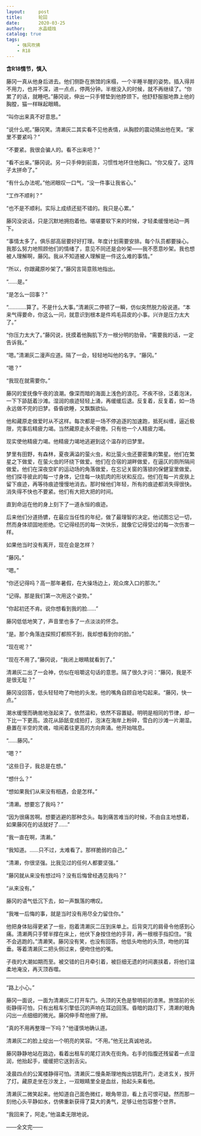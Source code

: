 ```yaml
---
layout:     post
title:      轮回
date:       2020-03-25
author:     水晶蜡烛
catalog: true
tags:
    - 强风吹拂
    - R18
---
```





**含R18情节，慎入**







藤冈一真从他身后进去。他们侧卧在旅馆的床榻，一个半睡半醒的姿势。插入得并不用力，也并不深，进一点点，停两分钟。半根没入的时候，就不再继续了。“你累了的话，就睡吧。”藤冈说，伸出一只手臂垫到他脖颈下。他舒舒服服地靠上他的胸膛，猫一样眯起眼睛。

“叫你出来真不好意思。”

“说什么呢。”藤冈笑。清濑灰二其实看不见他表情，从胸腔的震动猜出他在笑。“家里不要紧吗？”

“不要紧。我很会骗人的。看不出来吧？”

“看不出来。”藤冈说。另一只手伸到前面，习惯性地环住他胸口。“你又瘦了。这阵子太拼命了。”

“有什么办法呢。”他闭眼叹一口气，“没一件事让我省心。”

“工作不顺利？”

“也不是不顺利。实际上成绩还挺不错的。我只是心累。”

藤冈没说话，只是沉默地拥抱着他。堪堪要软下来的时候，才轻柔缓慢地动一两下。

“事情太多了。俱乐部高层要好好打理。年度计划需要安排。每个队员都要操心。我那么努力地照顾他们的情绪了，意见不同还是会吵架——我不愿意吵架。我也想被人理解啊，藤冈。我从不知道被人理解是一件这么难的事情。”

“所以，你跟藏原吵架了。”藤冈言简意赅地指出。

“……是。”

“是怎么一回事？”

“…………算了。不是什么大事。”清濑灰二停顿了一瞬，仿似突然脱力般说道。“本来气得要命，你这么一问，就意识到根本是件鸡毛蒜皮的小事。兴许是压力太大了。”

“你压力太大了。”藤冈说，抚摸着他胸肌下方一根分明的肋骨。“需要我的话，一定告诉我。”

“嗯。”清濑灰二漫声应道。隔了一会，轻轻地叫他的名字。“藤冈。”

“嗯？”

“我现在就需要你。”



藤冈的爱抚像午夜的浪潮。像深而暗的海面上浅色的浪花。不疾不徐，泛着泡沫，一下下舔舐着沙滩。湿润的痕迹轻轻上涌，再缓缓后退。反复着，反复着，如一场永远做不完的旧梦。昏昏欲睡，又飘飘欲仙。

他和藏原走做爱时从不这样。每次都是一场不停追逐的加速跑，抵死纠缠，逼近极限，完事后精疲力竭。当然藏原走永不疲倦。只有他一个人精疲力竭。

现实使他精疲力竭。他精疲力竭地逃避到这个温存的旧梦里。

梦里有田野，有森林，夏夜满溢的萤火虫，和比萤火虫还要密集的繁星。他们在繁星之下做爱，在萤火虫的环绕下做爱。他们在合宿的湖畔做爱，在逼仄的厕所隔间做爱。他们在深夜空旷的运动场的角落做爱，在忘记关窗的落锁的保健室里做爱。他们探寻彼此的每一寸身体，记住每一块肌肉的形状和反应。他们在每一片皮肤上留下痕迹，再等待痕迹慢慢地消去。那时候他们年轻，所有的痕迹都消失得很快。消失得不快也不要紧。他们有大把大把的时间。

直到命运在他的身上刻下了一道永恒的痕迹。

后来他们分道扬镳，在最应当任性的年纪，做了最理智的决定。他试图忘记一切，然而身体顽固地拒绝。它记得经历的每一次快乐，就像它记得受过的每一次伤害一样。

如果他当时没有离开，现在会是怎样？

“藤冈。”

“嗯。”

“你还记得吗？高一那年暑假，在大操场边上，观众席入口的那次。”

“记得。那是我们第一次用这个姿势。”

“你起初还不肯。说你想看到我的脸……”

藤冈低低地笑了，声音里也多了一点淡淡的怀念。

“是。那个角落连探照灯都照不到，我却想看到你的脸。”

“现在呢？”

“现在不用了。”藤冈说，“我闭上眼睛就看到了。”

清濑灰二出了一会神，仿似在咀嚼这句话的意思。隔了很久才问：“藤冈，我是不是很无耻？”

藤冈没回答，低头轻轻吻了吻他的头发。他的嘴角自顾自地勾起来。“藤冈，快一点。”



潮水缓慢而确凿地涨起来了。依然温和，依然不容置疑。明明是相同的节律，却一下比一下更高。浪花从舔舐变成拍打，泡沫在海岸上粉碎，雪白的沙滩一片潮湿。悬置在半空的灵魂，喧闹着往更高的方向奔涌。他开始喘息。

“……藤冈。”

“嗯？”

“这些日子，我总是在想。”

“想什么？”

“想如果我们从来没有相遇，会是怎样。”

“清濑。想要忘了我吗？”

“因为很痛苦啊。想要逃避的那种念头。每到痛苦难当的时候，不由自主地想着，如果藤冈在的话就好了……”

“我一直在啊，清濑。”

“我知道。……只不过，太难看了。那样脆弱的自己。”

“清濑，你很坚强。比我见过的任何人都要坚强。”

“藤冈就从来没有想过吗？没有后悔曾经遇见我吗？”

“从来没有。”

藤冈的语气低沉下去，如一声飘落的喟叹。

“我唯一后悔的事，就是当时没有用尽全力留住你。”

他把身体贴得更紧了一些，抱着清濑灰二压到床单上。后背突兀的肩骨令他感到心痛。清濑两只手臂半撑在床上，他伏下身按住他的手背，再一根根手指扣住。“我不会逃跑的。”清濑笑。藤冈没有笑，也没有回答。他低头吻他的头顶，吻他的耳垂。等着清濑灰二把头侧过来，便吻住他的嘴。

子夜的大潮如期而至。被交错的日月牵引着，被巨细无遗的时间裹挟着，将他们温柔地淹没，再灭顶吞噬。



---



“路上小心。”

藤冈一面说，一面为清濑灰二打开车门。头顶的天色是黎明前的漆黑。旅馆前的长街静得可怕，只有出租车引擎低沉的声响在耳边回荡。昏暗的路灯下，清濑的眼角闪出一点细细的微光。藤冈伸手帮他擦了擦。

“真的不用再整理一下吗？”他谨慎地确认道。

清濑灰二的脸上绽出一个明亮的笑容。“不用。”他无比真诚地说。

藤冈静静地站在路边，看着出租车的尾灯消失在街角。右手的指腹还残留着一点湿润，他抬起手，缓缓把它送到舌尖。





凌晨四点的公寓楼静得可怕。清濑灰二慢条斯理地掏出钥匙开门，走进玄关，按开了灯。藏原走坐在沙发上，一双眼睛里全是血丝，抬起头来看他。

清濑灰二微笑起来。他知道自己面色微红，眼角带泪，看上去可恨可疑。然而那一刻他心头平静如水，仿佛重新获得了莫大的勇气，足够让他包容整个世界。

“我回来了，阿走。”他温柔无限地说。





——全文完——



